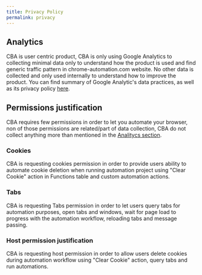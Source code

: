 ```yaml
---
title: Privacy Policy
permalink: privacy
---
```


## Analytics

CBA is user centric product, CBA is only using Google Analytics to collecting
minimal data only to understand how the product is used and find generic traffic
pattern in chrome-automation.com website. No other data is collected and only
used internally to understand how to improve the product. You can find summary
of Google Analytic's data practices, as well as its privacy policy
[here](https://support.google.com/analytics/answer/6004245).

## Permissions justification

CBA requires few permissions in order to let you automate your browser, non of
those permissions are related/part of data collection, CBA do not collect
anything more than mentioned in the [Analitycs section](#analitycs).

### Cookies

CBA is requesting cookies permission in order to provide users ability to
automate cookie deletion when running automation project using "Clear Cookie"
action in Functions table and custom automation actions.

### Tabs

CBA is requesting Tabs permission in order to let users query tabs for
automation purposes, open tabs and windows, wait for page load to progress with
the automation workflow, reloading tabs and message passing.

### Host permission justification

CBA is requesting host permission in order to allow users delete cookies during
automation workflow using "Clear Cookie" action, query tabs and run automations.
